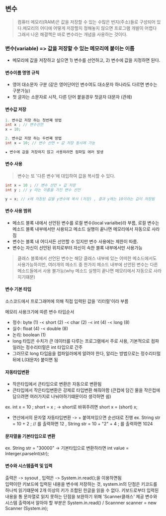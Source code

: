 ## 변수

> 컴퓨터 메모리(RAM)은 값을 저장할 수 있는 수많은 번지(주소)들로 구성되어 있다.메모리의 어디에 어떻게 저장할지 정해놓지 않으면 프로그램 개발이 어렵다
> 그래서 나온 해결책은 바로 변수라는 개념을 사용하는 것이다.

### 변수(variable) => 값을 저장할 수 있는 메모리에 붙이는 이름
- 메모리에 값을 저장하고 싶으면 1) 변수를 선언하고, 2) 변수에 값을 지정하면 된다.

#### 변수이름 명명 규칙
- 영어 대소문자 구분 (같은 영어단어인 변수여도 대소문자 하나라도 다르면 변수는 구분가능)
- 첫 글자는 소문자로 시작, 다른 단어 붙을경우 첫글자 대문자 (관례)

#### 변수값 저장

```java
1. 변수값 저장 하는 첫번쨰 방법
int x ; // 변수선언
x = 10;

2. 변수값 저장 하는 두번쨰 방법
int x = 10; // 변수 선언 + 값 저장 동시에 가능

★ 변수에 값을 저장하지 않고 사용하려면 컴파일 에러 발생 
```

#### 변수 사용

> 변수는 또 '다른 변수'에 대입하여 값을 복사할 수 있다.
```java
int x = 10 ; // 변수 선언 + 값 저장
int y ; // y 라는 이름을 가진 변수 선언

y = x; // x에 저장된 값을 y변수에 복사 (저장) , 결과 y에는 10이라는 값이 저장됨

```

#### 변수 사용 범위
- 메소드 블록 내에서 선언된 변수를 로컬 변수(local varialbe)라 부름, 로컬 변수는 메소드 블록 내부에서만 사용되고 메소드 실행이 끝나면 메모리에서 자동으로 사라짐
- 변수는 블록 내 어디서든 선언할 수 있지만 변수 사용에는 제한이 따름.
- 변수는 자신이 선언된 위치로부터 자신이 속한 블록 내부에서만 사용가능 
> 클래스 블록에서 선언된 변수는 해당 클래스 내부에 있는 어떠한 메소드에서도 사용가능하지만, 여러개의 메소드 중 한가지 메소드 내부에 선언된 변수는
> 다른 메소드들에서 사용 불가능(why  메소드 실행이 끝나면 메모리에서 자동으로 사라지기떄문)


#### 변수 기본 타입
소스코드에서 프로그래머에 의해 직접 입력된 값을 '리터럴'이라 부름

메모리 사용크기에 따른 변수 타입순서
- 정수: byte (1) -< short (2) -< char (2) -< int (4) -< long (8)
- 실수: float (4) -< double (8) 
- 논리: boolean (1) 
- long 타입은 수치가 큰 데이터를 다루는 프로그램에서 주로 사용, 기본적으로 컴파일러는 정수리터럴은 int 타입으로 간주
- 그러므로 long 타입음을 컴파일러에게 알려야 한다, 알리는 방법으로는 정수리터럴 뒤에 L(대문자) 붙이면 됨 

#### 자동타입변환
- 작은타입에서 큰타입으로 변환은 자동으로 변환됨
- 큰타입에서 작은타입변환은 강제로 타입변환 해줘야함 (큰컵에 담긴 물을 작은컵에 담으려면 여러가지로 나눠야하기떄문이라 생각하면 쉼)

ex. int x = 10 ; short = x ; -> short로 바꿔주려면 short x = (short) x; 

+ 연산에서의 문자열 자동타입변환
-> + 붙여져있으면 순선대로 진행
ex. String str = 10 + 2 ; // 를 출력하면 12  , String str = 10 + "2" + 4 ; 를 출력하면 1024 


#### 문자열을 기본타입으로 변환

ex. String str = "30000" -> 기본타입으로 변환하라면 int value = Interger.parseInt(str);

#### 변수와 시스템출력 및 입력
출력은 -> sysout , 입력은 -> System.in.read();을 이용하면됨\
입력이란 키보드에 입력된 내용을 변수에 저장하는 것, system.in의 단점은 키코드를 하나씩 읽기떄문에 2개 이상의 키가 조합된 한글을 읽을 수 없다.
키보드로부터 입력된 내용을 통 문자열로 읽지 못하는 단점을 보완하기 위해 'Scanner클래스' 제공 
변수와 시스템 출력에서 알아야 할 부분은 System.in.read() / Scannner scanner = new Scanner (System.in);
